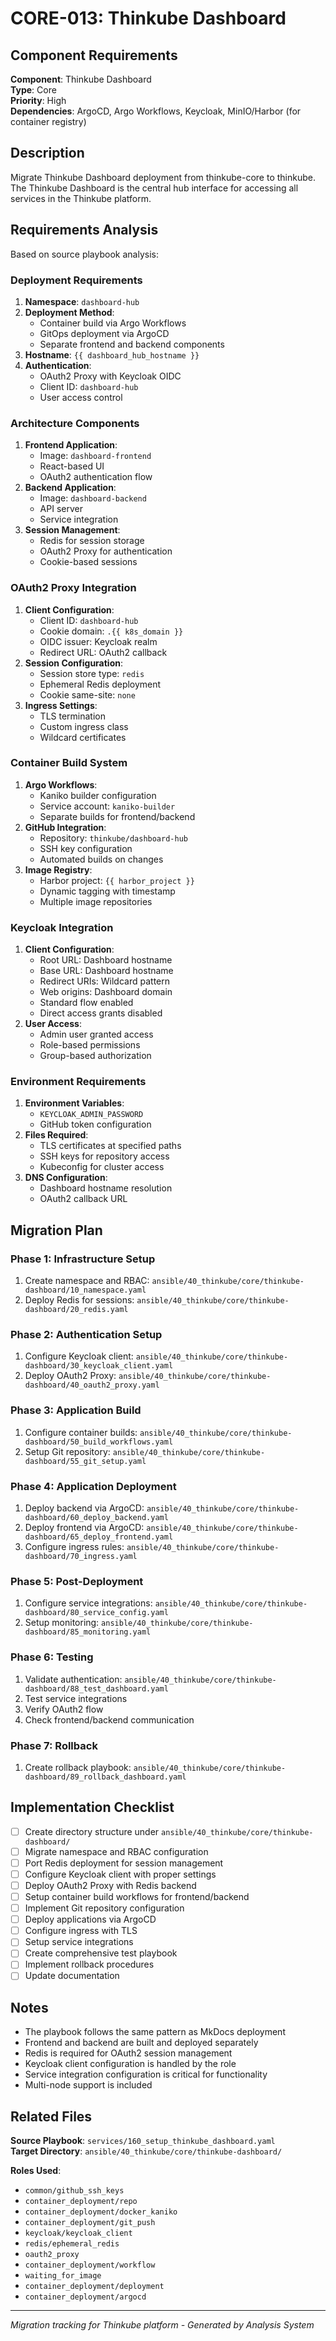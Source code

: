 # CORE-013: Thinkube Dashboard

## Component Requirements

**Component**: Thinkube Dashboard  
**Type**: Core  
**Priority**: High  
**Dependencies**: ArgoCD, Argo Workflows, Keycloak, MinIO/Harbor (for container registry)  

## Description

Migrate Thinkube Dashboard deployment from thinkube-core to thinkube. The Thinkube Dashboard is the central hub interface for accessing all services in the Thinkube platform.

## Requirements Analysis

Based on source playbook analysis:

### Deployment Requirements
1. **Namespace**: `dashboard-hub`
2. **Deployment Method**: 
   - Container build via Argo Workflows
   - GitOps deployment via ArgoCD
   - Separate frontend and backend components
3. **Hostname**: `{{ dashboard_hub_hostname }}`
4. **Authentication**:
   - OAuth2 Proxy with Keycloak OIDC
   - Client ID: `dashboard-hub`
   - User access control

### Architecture Components
1. **Frontend Application**:
   - Image: `dashboard-frontend`
   - React-based UI
   - OAuth2 authentication flow
2. **Backend Application**:
   - Image: `dashboard-backend`
   - API server
   - Service integration
3. **Session Management**:
   - Redis for session storage
   - OAuth2 Proxy for authentication
   - Cookie-based sessions

### OAuth2 Proxy Integration
1. **Client Configuration**:
   - Client ID: `dashboard-hub`
   - Cookie domain: `.{{ k8s_domain }}`
   - OIDC issuer: Keycloak realm
   - Redirect URL: OAuth2 callback
2. **Session Configuration**:
   - Session store type: `redis`
   - Ephemeral Redis deployment
   - Cookie same-site: `none`
3. **Ingress Settings**:
   - TLS termination
   - Custom ingress class
   - Wildcard certificates

### Container Build System
1. **Argo Workflows**:
   - Kaniko builder configuration
   - Service account: `kaniko-builder`
   - Separate builds for frontend/backend
2. **GitHub Integration**:
   - Repository: `thinkube/dashboard-hub`
   - SSH key configuration
   - Automated builds on changes
3. **Image Registry**:
   - Harbor project: `{{ harbor_project }}`
   - Dynamic tagging with timestamp
   - Multiple image repositories

### Keycloak Integration
1. **Client Configuration**:
   - Root URL: Dashboard hostname
   - Base URL: Dashboard hostname
   - Redirect URIs: Wildcard pattern
   - Web origins: Dashboard domain
   - Standard flow enabled
   - Direct access grants disabled
2. **User Access**:
   - Admin user granted access
   - Role-based permissions
   - Group-based authorization

### Environment Requirements
1. **Environment Variables**:
   - `KEYCLOAK_ADMIN_PASSWORD`
   - GitHub token configuration
2. **Files Required**:
   - TLS certificates at specified paths
   - SSH keys for repository access
   - Kubeconfig for cluster access
3. **DNS Configuration**:
   - Dashboard hostname resolution
   - OAuth2 callback URL

## Migration Plan

### Phase 1: Infrastructure Setup
1. Create namespace and RBAC: `ansible/40_thinkube/core/thinkube-dashboard/10_namespace.yaml`
2. Deploy Redis for sessions: `ansible/40_thinkube/core/thinkube-dashboard/20_redis.yaml`

### Phase 2: Authentication Setup
1. Configure Keycloak client: `ansible/40_thinkube/core/thinkube-dashboard/30_keycloak_client.yaml`
2. Deploy OAuth2 Proxy: `ansible/40_thinkube/core/thinkube-dashboard/40_oauth2_proxy.yaml`

### Phase 3: Application Build
1. Configure container builds: `ansible/40_thinkube/core/thinkube-dashboard/50_build_workflows.yaml`
2. Setup Git repository: `ansible/40_thinkube/core/thinkube-dashboard/55_git_setup.yaml`

### Phase 4: Application Deployment
1. Deploy backend via ArgoCD: `ansible/40_thinkube/core/thinkube-dashboard/60_deploy_backend.yaml`
2. Deploy frontend via ArgoCD: `ansible/40_thinkube/core/thinkube-dashboard/65_deploy_frontend.yaml`
3. Configure ingress rules: `ansible/40_thinkube/core/thinkube-dashboard/70_ingress.yaml`

### Phase 5: Post-Deployment
1. Configure service integrations: `ansible/40_thinkube/core/thinkube-dashboard/80_service_config.yaml`
2. Setup monitoring: `ansible/40_thinkube/core/thinkube-dashboard/85_monitoring.yaml`

### Phase 6: Testing
1. Validate authentication: `ansible/40_thinkube/core/thinkube-dashboard/88_test_dashboard.yaml`
2. Test service integrations
3. Verify OAuth2 flow
4. Check frontend/backend communication

### Phase 7: Rollback
1. Create rollback playbook: `ansible/40_thinkube/core/thinkube-dashboard/89_rollback_dashboard.yaml`

## Implementation Checklist

- [ ] Create directory structure under `ansible/40_thinkube/core/thinkube-dashboard/`
- [ ] Migrate namespace and RBAC configuration
- [ ] Port Redis deployment for session management
- [ ] Configure Keycloak client with proper settings
- [ ] Deploy OAuth2 Proxy with Redis backend
- [ ] Setup container build workflows for frontend/backend
- [ ] Implement Git repository configuration
- [ ] Deploy applications via ArgoCD
- [ ] Configure ingress with TLS
- [ ] Setup service integrations
- [ ] Create comprehensive test playbook
- [ ] Implement rollback procedures
- [ ] Update documentation

## Notes

- The playbook follows the same pattern as MkDocs deployment
- Frontend and backend are built and deployed separately
- Redis is required for OAuth2 session management
- Keycloak client configuration is handled by the role
- Service integration configuration is critical for functionality
- Multi-node support is included

## Related Files

**Source Playbook**: `services/160_setup_thinkube_dashboard.yaml`  
**Target Directory**: `ansible/40_thinkube/core/thinkube-dashboard/`

**Roles Used**:
- `common/github_ssh_keys`
- `container_deployment/repo`
- `container_deployment/docker_kaniko`
- `container_deployment/git_push`
- `keycloak/keycloak_client`
- `redis/ephemeral_redis`
- `oauth2_proxy`
- `container_deployment/workflow`
- `waiting_for_image`
- `container_deployment/deployment`
- `container_deployment/argocd`

---
*Migration tracking for Thinkube platform - Generated by Analysis System*